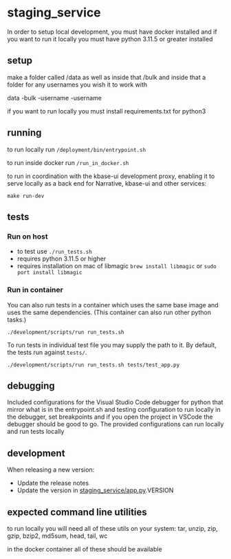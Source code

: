 # staging_service

In order to setup local development, you must have docker installed and if you want to
run it locally you must have python 3.11.5 or greater installed

## setup

make a folder called /data as well as inside that /bulk and inside that a folder for any
usernames you wish it to work with

data
    -bulk
        -username
        -username

if you want to run locally you must install requirements.txt for python3

## running

to run locally run `/deployment/bin/entrypoint.sh`

to run inside docker run `/run_in_docker.sh`

to run in coordination with the kbase-ui development proxy, enabling it to serve locally
as a back end for Narrative, kbase-ui and other services:

```shell
make run-dev
```

## tests

### Run on host

- to test use `./run_tests.sh`
- requires python 3.11.5 or higher
- requires installation on mac of libmagic `brew install libmagic` or `sudo port install
  libmagic`

### Run in container

You can also run tests in a container which uses the same base image and uses the same
dependencies. (This container can also run other python tasks.)

```shell
./development/scripts/run run_tests.sh
```

To run tests in individual test file you may supply the path to it. By default, the
tests run against `tests/`.

```shell
./development/scripts/run run_tests.sh tests/test_app.py
```

## debugging

Included configurations for the Visual Studio Code debugger for python that mirror what
is in the entrypoint.sh and testing configuration to run locally in the debugger, set
breakpoints and if you open the project in VSCode the debugger should be good to go. The
provided configurations can run locally and run tests locally

## development

When releasing a new version:

- Update the release notes
- Update the version in [staging_service/app.py](staging_service/app.py).VERSION

## expected command line utilities

to run locally you will need all of these utils on your system: tar, unzip, zip, gzip,
bzip2, md5sum, head, tail, wc

in the docker container all of these should be available
